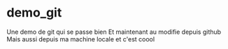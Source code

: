 # demo_git
Une demo de git qui se passe bien
Et maintenant au modifie depuis github
Mais aussi depuis ma machine locale et c'est coool
